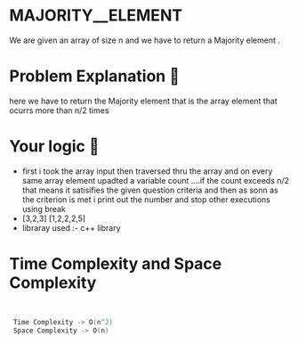 # MAJORITY__ELEMENT
We are given an array of size n and we have to return a Majority element .
# Problem Explanation 🚀

here we have to return the Majority element that is the  array element that ocurrs more than n/2 times

# Your logic 🤯
* first i took the array input then traversed thru the array and on every same array element upadted a variable count ....if the count exceeds n/2 that means 
it satisifies the given question criteria and then as sonn as the criterion is met i print out the number and stop other executions using break
* [3,2,3]  [1,2,2,2,5]
* libraray used :- <iostream> c++ library

# Time Complexity and Space Complexity
```cpp


 Time Complexity -> O(n^2)
 Space Complexity -> O(n)

```
